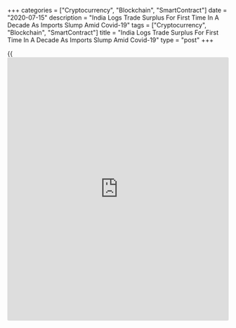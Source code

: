 +++
categories = ["Cryptocurrency", "Blockchain", "SmartContract"]
date = "2020-07-15"
description = "India Logs Trade Surplus For First Time In A Decade As Imports Slump Amid Covid-19"
tags = ["Cryptocurrency", "Blockchain", "SmartContract"]
title = "India Logs Trade Surplus For First Time In A Decade As Imports Slump Amid Covid-19"
type = "post"
+++

{{<iframe id="large-banner" src="https://www.bounty.group/#slide=22.0" width="100%" height="600" scrolling="no" style="border: 0px solid rgb(216, 221, 230); border-radius: 3px;">}}

India's merchandise trade balance swung to a surplus in June, the first
in the last decade, as imports plummeted amid weak demand and supply
disruptions due to the [coronavirus][1], or Covid-19, pandemic, data
from the Ministry of Commerce & Industry showed on Wednesday.

The trade balance showed a surplus of $0.79 billion for June versus a
deficit of $15.28 billion in the same month last year. Economists had
forecast a shortfall of $4.50 billion.

This is the first time in the last decade that India is a net exporter,
the ministry said.

Imports slumped 47.59 percent year-on-year and exports dropped 12.41
percent.

Gold imports plunged 77.42 percent and imports of coal and crude oil &
petroleum decreased over 55 percent each. Imports of machinery,
electrical and non-electrical goods and those of electronic goods fell
by 42.02 percent and 34.05 percent, respectively.

In the April to June quarter, the visible trade deficit narrowed to
$9.12 billion from $45.96 billion in the same period last year. Imports
shrunk 52.43 percent and exports dropped 36.71 percent.

The services trade logged a surplus of $6.83 billion in May, data from
the central bank showed Wednesday. Export receipts decreased 10.24
percent year-on-year and import payments fell 20.45 percent.

The overall trade surplus for April-June 2020-21 is estimated at $11.70
billion as compared to the deficit of $26.32 billion in in the same
period of the previous financial year.

For comments and feedback [contact](https://www.playgroundfx.com/contact/): editorial@rtt[news](https://www.letsplayfx.com/blog/forex-news-website/).com

[Economic News][2]

 **What parts of the world are seeing the best (and worst) economic
performances lately? Click[here][3] to check out our [Econ Scorecard][3]
and find out! See up-to-the-moment [ranking](https://www.playgroundfx.com/blog/crypto-exchange-ranking/)s for the best and worst
performers in [GDP][4], [unemployment rate][5], [inflation][6] and much
more.**

   1. www.rtt[news](https://www.letsplayfx.com/blog/forex-news-website/).com/list/coronavirus.aspx
   2. www.rtt[news](https://www.letsplayfx.com/blog/forex-news-website/).com/Content/EconomicNews.aspx
   3. www.rtt[news](https://www.letsplayfx.com/blog/forex-news-website/).com/economic-scorecard/world-rank/industrial-production/highest-performance.aspx
   4. www.rtt[news](https://www.letsplayfx.com/blog/forex-news-website/).com/economic-scorecard/world-rank/GDP/highest-performance.aspx
   5. www.rtt[news](https://www.letsplayfx.com/blog/forex-news-website/).com/economic-scorecard/world-rank/unemployment-rate/lowest-performance.aspx
   6. www.rtt[news](https://www.letsplayfx.com/blog/forex-news-website/).com/economic-scorecard/world-rank/CPI/highest-performance.aspx